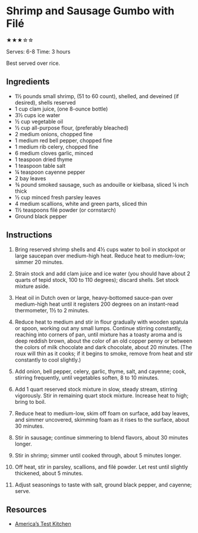 # Shrimp and Sausage Gumbo with Filé

★★★☆☆

Serves: 6-8
Time: 3 hours

Best served over rice.

## Ingredients

* 1½ pounds small shrimp, (51 to 60 count), shelled, and deveined (if desired), shells reserved
* 1 cup clam juice, (one 8-ounce bottle)
* 3½ cups ice water
* ½ cup vegetable oil
* ½ cup all-purpose flour, (preferably bleached)
* 2 medium onions, chopped fine
* 1 medium red bell pepper, chopped fine
* 1 medium rib celery, chopped fine
* 6 medium cloves garlic, minced
* 1 teaspoon dried thyme
* 1 teaspoon table salt
* ¼ teaspoon cayenne pepper
* 2 bay leaves
* ¾ pound smoked sausage, such as andouille or kielbasa, sliced ¼ inch thick
* ½ cup minced fresh parsley leaves
* 4 medium scallions, white and green parts, sliced thin
* 1½ teaspoons filé powder (or cornstarch)
* Ground black pepper

## Instructions

1. Bring reserved shrimp shells and 4½ cups water to boil in stockpot or large saucepan over medium-high heat. Reduce heat to medium-low; simmer 20 minutes.

2. Strain stock and add clam juice and ice water (you should have about 2 quarts of tepid stock, 100 to 110 degrees); discard shells. Set stock mixture aside.

3. Heat oil in Dutch oven or large, heavy-bottomed sauce-pan over medium-high heat until it registers 200 degrees on an instant-read thermometer, 1½ to 2 minutes.

4. Reduce heat to medium and stir in flour gradually with wooden spatula or spoon, working out any small lumps. Continue stirring constantly, reaching into corners of pan, until mixture has a toasty aroma and is deep reddish brown, about the color of an old copper penny or between the colors of milk chocolate and dark chocolate, about 20 minutes. (The roux will thin as it cooks; if it begins to smoke, remove from heat and stir constantly to cool slightly.)

5. Add onion, bell pepper, celery, garlic, thyme, salt, and cayenne; cook, stirring frequently, until vegetables soften, 8 to 10 minutes.

6. Add 1 quart reserved stock mixture in slow, steady stream, stirring vigorously. Stir in remaining quart stock mixture. Increase heat to high; bring to boil.

7. Reduce heat to medium-low, skim off foam on surface, add bay leaves, and simmer uncovered, skimming foam as it rises to the surface, about 30 minutes.

8. Stir in sausage; continue simmering to blend flavors, about 30 minutes longer.

9. Stir in shrimp; simmer until cooked through, about 5 minutes longer.

10. Off heat, stir in parsley, scallions, and filé powder. Let rest until slightly thickened, about 5 minutes.

11. Adjust seasonings to taste with salt, ground black pepper, and cayenne; serve.

## Resources

* [America’s Test Kitchen](https://www.americastestkitchen.com/recipes/665-shrimp-and-sausage-gumbo-with-file)

